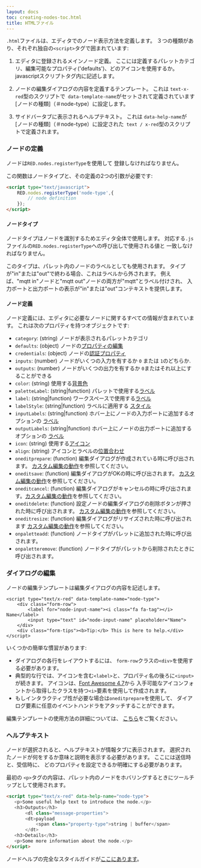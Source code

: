 ```yaml
---
layout: docs
toc: creating-nodes-toc.html
title: HTMLファイル
---
```


`.html`ファイルは、エディタでのノード表示方法を定義します。
３つの種類があり、それぞれ独自の`<script>`タグで囲まれています:

1. エディタに登録されるメインノード定義。
   ここには定義するパレットカテゴリ、編集可能なプロパティ('defaults')、どのアイコンを使用するか。
   javascriptスクリプトタグ内に記述します。

2. ノードの編集ダイアログの内容を定義するテンプレート。
   これは `text-x-red`型のスクリプトで` data-template-name`がセットされて定義されています
   [ノードの種類]（＃node-type）に設定します。

3. サイドバータブに表示されるヘルプテキスト。
   これは `data-help-name`が
   [ノードの種類]（＃node-type）に設定された` text / x-red`型のスクリプトで定義されます。



### ノードの定義

ノードは`RED.nodes.registerType`を使用して
登録しなければなりません。

この関数はノードタイプと、その定義の2つの引数が必要です:

~~~~html
<script type="text/javascript">
    RED.nodes.registerType('node-type',{
        // node definition
    });
</script>
~~~~

#### ノードタイプ

ノードタイプはノードを識別するためエディタ全体で使用します。
対応する`.js`ファイルの`RED.nodes.registerType`への呼び出しで使用される値と
一致しなければなりません。

このタイプは、パレット内のノードのラベルとしても使用されます。
タイプが"in"または"out"で終わる場合、これはラベルから外されます。
例えば、"mqtt in"ノードと"mqtt out"ノードの両方が"mqtt"とラベル付けされ、
入力ポートと出力ポートの表示が"in"または"out"コンテキストを提供します。

#### ノード定義

ノード定義には、エディタに必要なノードに関するすべての情報が含まれています。
これは次のプロパティを持つオブジェクトです:


- `category`: (string) ノードが表示されるパレットカテゴリ
- `defaults`: (object) ノードの[プロパティの編集](properties)
- `credentials`: (object) ノードの[認証プロパティ](credentials)
- `inputs`: (number) ノードがいくつの入力を有するか `0` または `1`のどちらか.
- `outputs`: (number) ノードがいくつの出力を有するか `0`またはそれ以上にすることができる
- `color`: (string) 使用する[背景色](appearance#背景色)
- `paletteLabel`: (string\|function) パレットで使用する[ラベル](appearance#ラベル)
- `label`: (string\|function) ワークスペースで使用する[ラベル](appearance#ラベル)
- `labelStyle`: (string\|function) ラベルに適用する [スタイル](appearance#ラベルスタイル)
- `inputLabels`: (string\|function) ホバー上にノードの入力ポートに追加するオプションの [ラベル](appearance#ポートラベル)
- `outputLabels`: (string\|function) ホバー上にノードの出力ポートに追加するオプションの [ラベル](appearance#ポートラベル)
- `icon`: (string) 使用する[アイコン](appearance#アイコン)
- `align`: (string) アイコンとラベルの[位置合わせ](appearance#位置合わせ)
- `oneditprepare`: (function) 編集ダイアログが作成されている時に呼び出されます。 [カスタム編集の動作](properties#カスタム編集の動作)を参照してください。
- `oneditsave`: (function) 編集ダイアログがOKの時に呼び出されます。 [カスタム編集の動作](properties#カスタム編集の動作)を参照してください。
- `oneditcancel`: (function) 編集ダイアログがキャンセルの時に呼び出されます。[カスタム編集の動作](properties#カスタム編集の動作)を参照してください。
- `oneditdelete`: (function) 設定ノードの編集ダイアログの削除ボタンが押された時に呼び出されます。 [カスタム編集の動作](properties#カスタム編集の動作)を参照してください。
- `oneditresize`: (function) 編集ダイアログがリサイズされた時に呼び出されます [カスタム編集の動作](properties#カスタム編集の動作)を参照してください。
- `onpaletteadd`: (function) ノードタイプがパレットに追加された時に呼び出されます。
- `onpaletteremove`: (function) ノードタイプがパレットから削除されたときに呼び出されます。

### ダイアログの編集

ノードの編集テンプレートは編集ダイアログの内容を記述します。


    <script type="text/x-red" data-template-name="node-type">
        <div class="form-row">
            <label for="node-input-name"><i class="fa fa-tag"></i> Name</label>
            <input type="text" id="node-input-name" placeholder="Name">
        </div>
        <div class="form-tips"><b>Tip:</b> This is here to help.</div>
    </script>

いくつかの簡単な慣習があります:

 - ダイアログの各行をレイアウトするには、
   `form-row`クラスの`<div>`を使用する必要があります。
 - 典型的な行では、アイコンを含む`<label>`と、プロパティ名の後ろに`<input>`が続きます。
   アイコンは、[Font Awesome 4.7](https://fontawesome.com/v4.7.0/icons/)から
   入手可能なアイコンフォントから取得したクラスを持つ`<i>`要素を使用して作成されます。
 - もしインタラクティブ性が必要な場合は`oneditprepare`を使用して、
   ダイアログ要素に任意のイベントハンドラをアタッチすることができます。


編集テンプレートの使用方法の詳細については、
[こちら](properties#プロパティ編集ダイアログ)をご覧ください。


### ヘルプテキスト

ノードが選択されると、ヘルプテキストが情報タブに表示されます。
選択されたノードが何をするか意味と説明を表示する必要があります。
ここには送信時と、受信時に、
どのプロパティを設定できるか明確にする必要があります。

最初の `<p>`タグの内容は、パレット内のノードをホバリングするときにツールチップとして使用されます。

~~~~html
<script type="text/x-red" data-help-name="node-type">
   <p>Some useful help text to introduce the node.</p>
   <h3>Outputs</h3>
       <dl class="message-properties">
       <dt>payload
           <span class="property-type">string | buffer</span>
       </dt>
   <h3>Details</h3>
   <p>Some more information about the node.</p>
</script>
~~~~

ノードヘルプの完全なスタイルガイドが[ここにあります](help-style-guide)。
